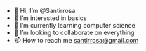 - 👋 Hi, I’m @Santirrosa
- 👀 I’m interested in basics 
- 🌱 I’m currently learning computer science
- 💞️ I’m looking to collaborate on everything
- 📫 How to reach me santirrosa@gmail.com

<!---
Santirrosa/Santirrosa is a ✨ special ✨ repository because its `README.md` (this file) appears on your GitHub profile.
You can click the Preview link to take a look at your changes.
--->
